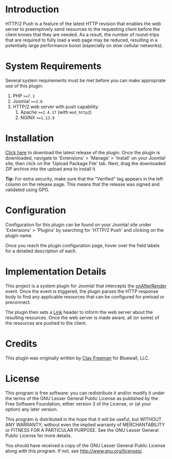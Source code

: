 # Introduction

HTTP/2 Push is a feature of the latest HTTP revision that enables the web server
to preemptively send resources to the requesting client before the client knows
that they are needed. As a result, the number of round-trips that are required
to fully load a web page may be reduced, resulting in a potentially large
performance boost (especially on slow cellular networks).

# System Requirements

Several system requirements must be met before you can make appropriate use of
this plugin:

1. PHP `>=7.1`
2. Joomla! `>=3.8`
3. HTTP/2 web server with push capability:
   1. Apache `>=2.4.17` (with `mod_http2`)
   2. NGINX `>=1.13.9`

# Installation

[Click here] to download the latest release of the plugin. Once the plugin is
downloaded, navigate to 'Extensions' > 'Manage' > 'Install' on your Joomla!
site, then click on the 'Upload Package File' tab. Next, drag the downloaded
ZIP archive into the upload area to install it.

**Tip**: For extra security, make sure that the "Verified" tag appears in the
left column on the release page. This means that the release was signed and
validated using GPG.

# Configuration

Configuration for this plugin can be found on your Joomla! site under
'Extensions' > 'Plugins' by searching for 'HTTP/2 Push' and clicking on the
plugin name.

Once you reach the plugin configuration page, hover over the field labels for a
detailed description of each.

# Implementation Details

This project is a system plugin for Joomla! that intercepts the
[onAfterRender] event. Once the event is triggered, the plugin parses the HTTP
response body to find any applicable resources that can be configured for
preload or preconnect.

The plugin then sets a [Link] header to inform the web server about the
resulting resources. Once the web server is made aware, all (or some) of the
resources are pushed to the client.

# Credits

This plugin was originally written by [Clay Freeman] for Bluewall, LLC.

# License

This program is free software: you can redistribute it and/or modify
it under the terms of the GNU Lesser General Public License as published by
the Free Software Foundation, either version 3 of the License, or
(at your option) any later version.

This program is distributed in the hope that it will be useful,
but WITHOUT ANY WARRANTY; without even the implied warranty of
MERCHANTABILITY or FITNESS FOR A PARTICULAR PURPOSE. See the
GNU Lesser General Public License for more details.

You should have received a copy of the GNU Lesser General Public License
along with this program. If not, see http://www.gnu.org/licenses/.

[Click here]: https://github.com/bluewallweb/plg_http2push/releases/latest
[onAfterRender]: https://docs.joomla.org/Plugin/Events/System#onAfterRender
[Link]: https://www.smashingmagazine.com/2017/04/guide-http2-server-push
[Clay Freeman]: https://github.com/clayfreeman

